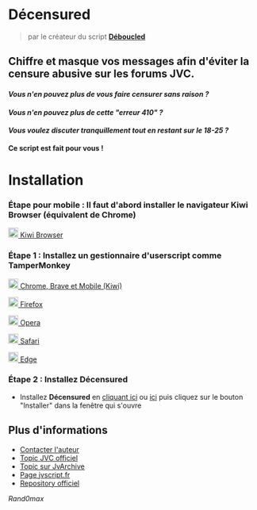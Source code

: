 # **Décensured**

> par le créateur du script [**Déboucled**](https://github.com/Rand0max/deboucled#readme)

## Chiffre et masque vos messages afin d'éviter la censure abusive sur les forums JVC.

#### _Vous n'en pouvez plus de vous faire censurer sans raison ?_

#### _Vous n'en pouvez plus de cette "erreur 410" ?_

#### _Vous voulez discuter tranquillement tout en restant sur le 18-25 ?_

**Ce script est fait pour vous !**

# Installation

### Étape pour mobile : Il faut d'abord installer le navigateur **Kiwi Browser** (équivalent de Chrome)

<a href="https://play.google.com/store/apps/details?id=com.kiwibrowser.browser" target="_blank"><img src="https://kiwibrowser.com/wp-content/uploads/2019/09/cropped-Favicon-512x512-32x32.png" alt="Chrome" width="20"/> Kiwi Browser</a>

### Étape 1 : Installez un gestionnaire d'userscript comme **TamperMonkey**

<a href="https://chrome.google.com/webstore/detail/tampermonkey/dhdgffkkebhmkfjojejmpbldmpobfkfo?hl=fr" target="_blank"><img src="https://upload.wikimedia.org/wikipedia/commons/e/e1/Google_Chrome_icon_%28February_2022%29.svg" alt="Chrome" width="20"/> Chrome, Brave et Mobile (Kiwi)</a>

<a href="https://addons.mozilla.org/fr/firefox/addon/tampermonkey/" target="_blank"><img src="https://upload.wikimedia.org/wikipedia/commons/a/a0/Firefox_logo%2C_2019.svg" alt="Firefox" width="20"/> Firefox</a>

<a href="https://addons.opera.com/fr/extensions/details/tampermonkey-beta/?display=en/" target="_blank"><img src="https://upload.wikimedia.org/wikipedia/commons/4/49/Opera_2015_icon.svg" alt="Opera" width="20"/> Opera</a>

<a href="https://apps.apple.com/app/apple-store/id1482490089?pt=117945903&ct=tm.net&mt=8/" target="_blank"><img src="https://upload.wikimedia.org/wikipedia/en/7/71/Safari_14_icon.png" alt="Safari" width="20"/> Safari</a>

<a href="https://microsoftedge.microsoft.com/addons/detail/tampermonkey/iikmkjmpaadaobahmlepeloendndfphd/" target="_blank"><img src="https://upload.wikimedia.org/wikipedia/commons/9/98/Microsoft_Edge_logo_%282019%29.svg" alt="Edge" width="20"/> Edge</a>

### Étape 2 : Installez **Décensured**

- Installez **Décensured** en [cliquant ici](https://github.com/Rand0max/decensured/raw/master/decensured.user.js) ou [ici](https://jvscript.fr/script/decensured) puis cliquez sur le bouton "Installer" dans la fenêtre qui s'ouvre

## Plus d'informations

- [Contacter l'auteur](https://www.jeuxvideo.com/messages-prives/nouveau.php?all_dest=Rand0max)
- [Topic JVC officiel]()
- [Topic sur JvArchive]()
- [Page jvscript.fr](https://jvscript.fr/script/decensured)
- [Repository officiel](https://github.com/Rand0max/decensured/)

_Rand0max_

